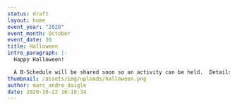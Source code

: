 ```yaml
---
status: draft
layout: home
event_year: "2020"
event_month: October
event_date: 30
title: Halloween
intro_paragraph: |-
  Happy Halloween!

  A B-Schedule will be shared soon so an activity can be held.  Details to come.
thumbnail: /assets/img/uploads/halloween.png
author: marc_andre_daigle
date: 2020-10-22 16:10:34
---
```

